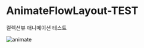 # AnimateFlowLayout-TEST
컬렉션뷰 애니메이션  테스트


![animate](https://user-images.githubusercontent.com/12947803/127949590-0b739192-0bf3-4639-8d8c-570334e0b097.gif)
